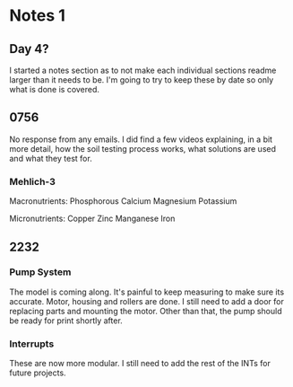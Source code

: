 # Notes 1

## Day 4?

I started a notes section as to not make each individual sections readme larger
than it needs to be. I'm going to try to keep these by date so only what is done
is covered.

## 0756

No response from any emails. I did find a few videos explaining, in a bit
more detail, how the soil testing process works, what solutions are used and
what they test for. 

### Mehlich-3

Macronutrients:
    Phosphorous
    Calcium
    Magnesium
    Potassium

Micronutrients:
    Copper
    Zinc
    Manganese
    Iron

## 2232

### Pump System

The model is coming along. It's painful to keep measuring to make sure its
accurate. Motor, housing and rollers are done. I still need to add a door for
replacing parts and mounting the motor. Other than that, the pump should be
ready for print shortly after. 

### Interrupts

These are now more modular. I still need to add the rest of the INTs for future
projects.
